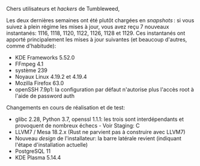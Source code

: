 Chers utilisateurs et *hackers* de Tumbleweed,

Les deux dernières semaines ont été plutôt chargées en *snapshots* : si vous suivez à plein régime les mises à jour, vous avez reçu 7 nouveaux instantanés: 1116, 1118, 1120, 1122, 1126, 1128 et 1129.
Ces instantanés ont apporté principalement les mises à jour suivantes (et beaucoup d'autres, comme d'habitude):

* KDE Frameworks 5.52.0
* FFmpeg 4.1
* système 239
* Noyaux Linux 4.19.2 et 4.19.4
* Mozilla Firefox 63.0
* openSSH 7.9p1: la configuration par défaut n'autorise plus l'accès root à l'aide de password auth

Changements en cours de réalisation et de test:

* glibc 2.28, Python 3.7, openssl 1.1.1: les trois sont interdépendants et provoquent de nombreux échecs - Voir Staging: C
* LLVM7 / Mesa 18.2.x (Rust ne parvient pas à construire avec LLVM7)
* Nouveau *design* de l'installateur: la barre latérale revient (indiquant l'étape d'installation actuelle)
* PostgreSQL 11
* KDE Plasma 5.14.4
